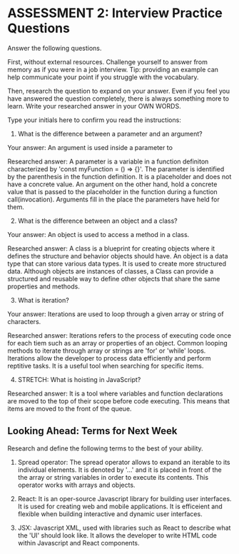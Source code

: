 # ASSESSMENT 2: Interview Practice Questions

Answer the following questions.

First, without external resources. Challenge yourself to answer from memory as if you were in a job interview. Tip: providing an example can help communicate your point if you struggle with the vocabulary.

Then, research the question to expand on your answer. Even if you feel you have answered the question completely, there is always something more to learn. Write your researched answer in your OWN WORDS.

Type your initials here to confirm you read the instructions:

1. What is the difference between a parameter and an argument?

Your answer: An argument is used inside a parameter to 

Researched answer: A parameter is a variable in a function definiton characterized by 'const myFunction = () => {}'.  The parameter is identified by the parenthesis in the function definition.  It is a placeholder and does not have a concrete value.  An argument on the other hand, hold a concrete value that is passed to the placeholder in the function during a function call(invocation).  Arguments fill in the place the parameters have held for them.  

2. What is the difference between an object and a class?

Your answer: An object is used to access a method in a class.  

Researched answer: A class is a blueprint for creating objects where it defines the structure and behavior objects should have.  An object is a data type that can store various data types.  It is used to create more structured data.  Although objects are instances of classes, a Class can provide a structured and reusable way to define other objects that share the same properties and methods.  

3. What is iteration?

Your answer: Iterations are used to loop through a given array or string of characters.

Researched answer: Iterations refers to the process of executing code once for each tiem such as an array or properties of an object. Common looping methods to iterate through array or strings are 'for' or 'while' loops.  Iterations allow the developer to process data efficiently and perform reptitive tasks.  It is a useful tool when searching for specific items. 

4. STRETCH: What is hoisting in JavaScript?

Researched answer:  It is a tool where variables and function declarations are moved to the top of their scope before code executing.  This means that items are moved to the front of the queue. 

## Looking Ahead: Terms for Next Week

Research and define the following terms to the best of your ability.

1. Spread operator:  The spread operator allows to expand an iterable to its individual elements.  It is denoted by '...' and it is placed in front of the the array or string variables in order to execute its contents.  This operator works with arrays and objects.

2. React: It is an oper-source Javascript library for building user interfaces.  It is used for creating web and mobile applications.  It is efficeient and flexible when building interactive and dynamic user interfaces.  

3. JSX: Javascript XML, used with libraries such as React to describe what the 'UI' should look like.  It allows the developer to write HTML code within Javascript and React components.  

